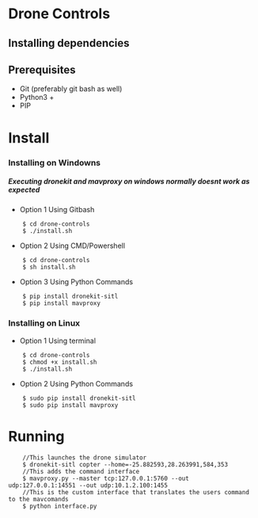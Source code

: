 # Drone Controls

## Installing dependencies 

## Prerequisites 
* Git (preferably git bash as well)
* Python3 +
* PIP

# Install
### Installing on Windowns
##### Executing dronekit and mavproxy on windows normally doesnt work as expected
* Option 1 Using Gitbash  
```
	$ cd drone-controls  
	$ ./install.sh  
```
* Option 2 Using CMD/Powershell  
```
	$ cd drone-controls   
	$ sh install.sh  
```
* Option 3 Using Python Commands  
```
	$ pip install dronekit-sitl  
	$ pip install mavproxy  
```

### Installing on Linux
* Option 1 Using terminal 
```
	$ cd drone-controls  
	$ chmod +x install.sh  
	$ ./install.sh  
```
* Option 2 Using Python Commands 
```
	$ sudo pip install dronekit-sitl  
	$ sudo pip install mavproxy  
```

# Running
```
	//This launches the drone simulator
	$ dronekit-sitl copter --home=-25.882593,28.263991,584,353
	//This adds the command interface
	$ mavproxy.py --master tcp:127.0.0.1:5760 --out udp:127.0.0.1:14551 --out udp:10.1.2.100:1455
	//This is the custom interface that translates the users command to the mavcomands
	$ python interface.py
```